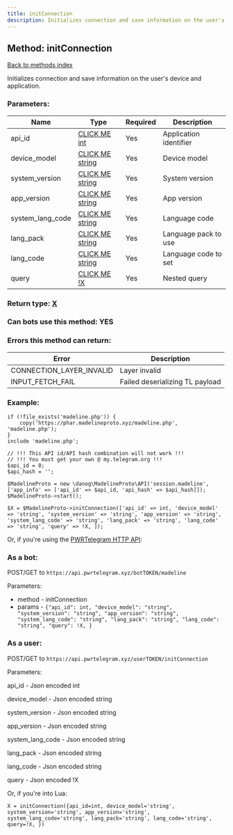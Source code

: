 ```yaml
---
title: initConnection
description: Initializes connection and save information on the user's device and application.
---
```

## Method: initConnection  
[Back to methods index](index.md)


Initializes connection and save information on the user's device and application.

### Parameters:

| Name     |    Type       | Required | Description |
|----------|---------------|----------|-------------|
|api\_id|[CLICK ME int](../types/int.md) | Yes|Application identifier|
|device\_model|[CLICK ME string](../types/string.md) | Yes|Device model|
|system\_version|[CLICK ME string](../types/string.md) | Yes|System version|
|app\_version|[CLICK ME string](../types/string.md) | Yes|App version|
|system\_lang\_code|[CLICK ME string](../types/string.md) | Yes|Language code|
|lang\_pack|[CLICK ME string](../types/string.md) | Yes|Language pack to use|
|lang\_code|[CLICK ME string](../types/string.md) | Yes|Language code to set|
|query|[CLICK ME !X](../types/!X.md) | Yes|Nested query|


### Return type: [X](../types/X.md)

### Can bots use this method: **YES**


### Errors this method can return:

| Error    | Description   |
|----------|---------------|
|CONNECTION_LAYER_INVALID|Layer invalid|
|INPUT_FETCH_FAIL|Failed deserializing TL payload|


### Example:


```
if (!file_exists('madeline.php')) {
    copy('https://phar.madelineproto.xyz/madeline.php', 'madeline.php');
}
include 'madeline.php';

// !!! This API id/API hash combination will not work !!!
// !!! You must get your own @ my.telegram.org !!!
$api_id = 0;
$api_hash = '';

$MadelineProto = new \danog\MadelineProto\API('session.madeline', ['app_info' => ['api_id' => $api_id, 'api_hash' => $api_hash]]);
$MadelineProto->start();

$X = $MadelineProto->initConnection(['api_id' => int, 'device_model' => 'string', 'system_version' => 'string', 'app_version' => 'string', 'system_lang_code' => 'string', 'lang_pack' => 'string', 'lang_code' => 'string', 'query' => !X, ]);
```

Or, if you're using the [PWRTelegram HTTP API](https://pwrtelegram.xyz):

### As a bot:

POST/GET to `https://api.pwrtelegram.xyz/botTOKEN/madeline`

Parameters:

* method - initConnection
* params - `{"api_id": int, "device_model": "string", "system_version": "string", "app_version": "string", "system_lang_code": "string", "lang_pack": "string", "lang_code": "string", "query": !X, }`



### As a user:

POST/GET to `https://api.pwrtelegram.xyz/userTOKEN/initConnection`

Parameters:

api_id - Json encoded int

device_model - Json encoded string

system_version - Json encoded string

app_version - Json encoded string

system_lang_code - Json encoded string

lang_pack - Json encoded string

lang_code - Json encoded string

query - Json encoded !X




Or, if you're into Lua:

```
X = initConnection({api_id=int, device_model='string', system_version='string', app_version='string', system_lang_code='string', lang_pack='string', lang_code='string', query=!X, })
```

